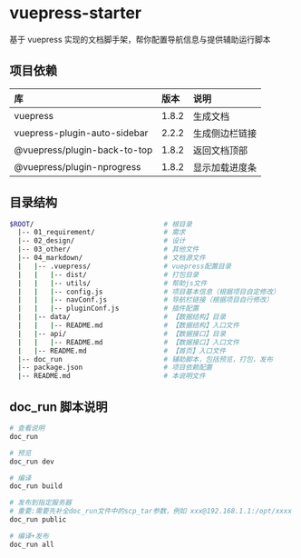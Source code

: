 # vuepress-starter

基于 vuepress 实现的文档脚手架，帮你配置导航信息与提供辅助运行脚本

## 项目依赖

| 库                           | 版本  | 说明           |
| :--------------------------- | :---- | :------------- |
| vuepress                     | 1.8.2 | 生成文档       |
| vuepress-plugin-auto-sidebar | 2.2.2 | 生成侧边栏链接 |
| @vuepress/plugin-back-to-top | 1.8.2 | 返回文档顶部   |
| @vuepress/plugin-nprogress   | 1.8.2 | 显示加载进度条 |



## 目录结构

```bash
$ROOT/                                # 根目录
  |-- 01_requirement/                 # 需求
  |-- 02_design/                      # 设计
  |-- 03_other/                       # 其他文件
  |-- 04_markdown/                    # 文档源文件
  |   |-- .vuepress/                  # vuepress配置目录
  |   |   |-- dist/                   # 打包目录
  |   |   |-- utils/                  # 帮助js文件
  |   |   |-- config.js               # 项目基本信息（根据项目自定修改）
  |   |   |-- navConf.js              # 导航栏链接（根据项目自行修改）
  |   |   |-- pluginConf.js           # 插件配置
  |   |-- data/                       # 【数据结构】目录
  |   |   |-- README.md               # 【数据结构】入口文件
  |   |-- api/                        # 【数据接口】目录
  |   |   |-- README.md               # 【数据接口】入口文件
  |   |-- README.md                   # 【首页】入口文件
  |-- doc_run                         # 辅助脚本，包括预览，打包，发布
  |-- package.json                    # 项目依赖配置
  |-- README.md                       # 本说明文件
```

## doc_run 脚本说明

```bash
# 查看说明
doc_run

# 预览
doc_run dev

# 编译
doc_run build

# 发布到指定服务器
# 重要:需要先补全doc_run文件中的scp_tar参数，例如 xxx@192.168.1.1:/opt/xxxx 
doc_run public

# 编译+发布
doc_run all
```